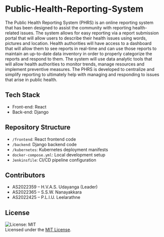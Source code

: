 # Public-Health-Reporting-System

The Public Health Reporting System (PHRS) is an online reporting system that has been designed to assist the community with reporting health-related issues. The system allows for easy reporting via a report submission portal that will allow users to describe their health issues using words, pictures and location. Health authorities will have access to a dashboard that will allow them to see reports in real-time and can use those reports to maintain an up-to-date data inventory in order to properly categorize the reports and respond to them. The system will use data analytic tools that will allow health authorities to monitor trends, manage resources and implement preventive measures. The PHRS is developed to centralize and simplify reporting to ultimately help with managing and responding to issues that arise in public health.

## Tech Stack
- Front-end: React
- Back-end: Django

## Repository Structure
- `/frontend`: React frontend code
- `/backend`: Django backend code
- `/kubernetes`: Kubernetes deployment manifests
- `docker-compose.yml`: Local development setup
- `Jenkinsfile`: CI/CD pipeline configuration

## Contributors
-	AS2022359 – H.V.A.S. Udayanga (Leader)
-	AS2022365 – S.S.W. Nanayakkara
-	AS2022425 – P.L.I.U. Leelarathne

## License
![License: MIT](https://img.shields.io/badge/License-MIT-yellow.svg)<Br/>
Licensed under the [MIT License](./LICENSE).
